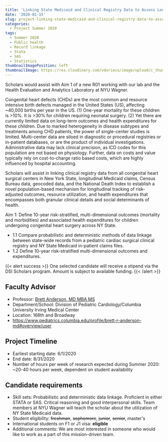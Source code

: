 ```yaml
---
title: 'Linking State Medicaid and Clinical Registry Data to Assess Long-Term Outcomes for Children with Congenital Heart Disease'
date: '2020-01-15'
slug: project-linking-state-medicaid-and-clinical-registry-data-to-assess-long-term-outcomes-for-children-with-congenital-heart-disease
categories:
  - Project Summer 2020
tags:
  - Summer 2020
  - Public health
  - Record linkage
  - Stata
  - SAS
  - Statistics
thumbnailImagePosition: left
thumbnailImage: https://res.cloudinary.com/vdoriecu/image/upload/c_thumb,w_200,g_face/v1579392527/heart_htgbc0.png
---
```

Scholars would assist with Aim 1 of a new R01 working with our lab and the Health Evaluation and Analytics Laboratory at NYU Wagner.

Congenital heart defects (CHDs) are the most common and resource intensive birth defects managed in the United States (US), affecting ~40,000 births per year in the US. (1) One-year mortality for these children is >10%.  It is >30% for children requiring neonatal surgery. (2) Yet there are currently limited data on long-term outcomes and health expenditures for these children.  Due to marked heterogeneity in disease subtypes and treatments among CHD patients, the power of single-center studies is limited.  Multi-center data are siloed in diagnostic or procedural registries or in-patient databases, or are the product of individual investigations.  Administrative data may lack clinical precision, as ICD codes for this population are not based on physiology.  Further, data on costs and value typically rely on cost-to-charge ratio based costs, which are highly influenced by hospital accounting.  

<!--more-->

Scholars will assist in linking clinical registry data from all congenital heart surgical centers in New York State, longitudinal Medicaid claims, Census Bureau data, geocoded data, and the National Death Index to establish a novel population-based mechanism for longitudinal tracking of risk-adjusted outcomes, resource utilization, and health expenditures that encompasses both granular clinical details and social determinants of health.  

Aim 1: Define 10-year risk-stratified, multi-dimensional outcomes (mortality and morbidities) and associated health expenditures for children undergoing congenital heart surgery across NY State. 

- 1.1 Compare probabilistic and deterministic methods of data linkage between state-wide records from a pediatric cardiac surgical clinical registry and NY State Medicaid in-patient claims files.
- 1.2 Define 10-year risk-stratified multi-dimensional outcomes and expenditures.

{{< alert success >}}
One selected candidate will receive a stipend via the DSI Scholars program. Amount is subject to available funding.
{{< /alert >}}

## Faculty Advisor
+ Professor: [Brett Anderson, MD MBA MS](https://www.pediatrics.columbia.edu/profile/brett-r-anderson-md#overview/user)
+ Department/School: Division of Pediatric Cardiology/Columbia University Irving Medical Center
+ Location: 168th and Broadway
+ https://www.pediatrics.columbia.edu/profile/brett-r-anderson-md#overview/user

## Project Timeline
+ Earliest starting date: 6/1/2020
+ End date: 8/31/2020
+ Number of hours per week of research expected during Summer 2020: ~20-40 hours per week, dependent on student availability

## Candidate requirements
+ Skill sets: Probabilistic and deterministic data linkage. Proficient in either STATA or SAS.  Critical reasoning and good interpersonal skills. Team members at NYU Wagner will teach the scholar about the utilization of NY State Medicaid data.
+ Student eligibility: ~~freshman~~, ~~sophomore~~, ~~junior~~, ~~senior~~, master's
+ International students on F1 or J1 visa: **eligible**
+ Additional comments: We are most interested in someone who would like to work as a part of this mission-driven team.

